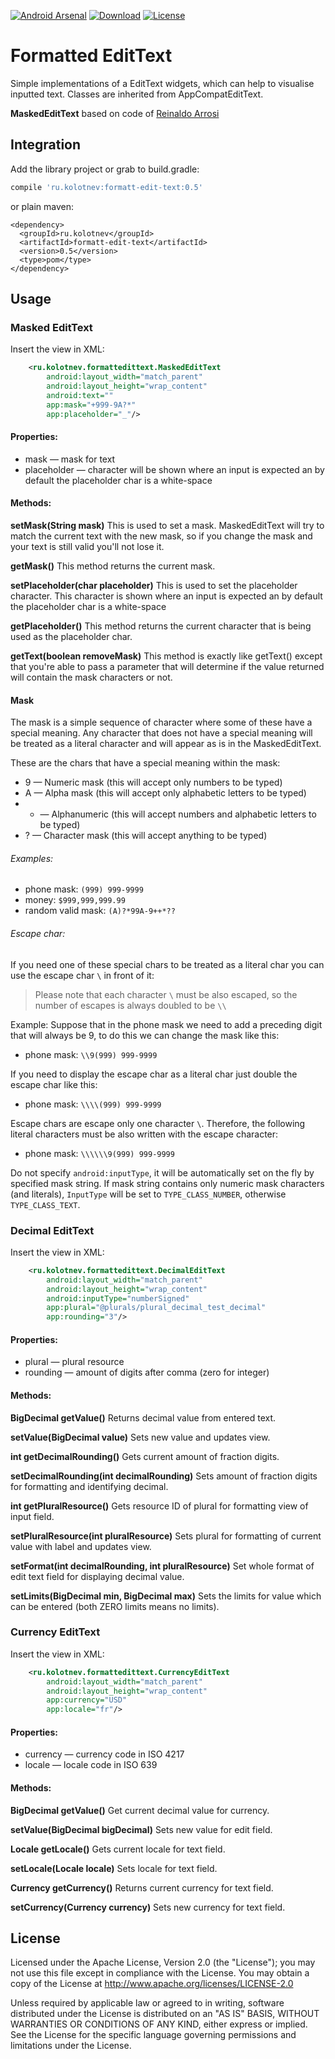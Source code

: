 [![Android Arsenal](https://img.shields.io/badge/Android%20Arsenal-FormattEditText-green.svg?style=true)](https://android-arsenal.com/details/1/3974)
[![Download](https://api.bintray.com/packages/paxlich/maven/formatt-edit-text/images/download.svg)](https://bintray.com/paxlich/maven/formatt-edit-text/_latestVersion)
[![License](https://img.shields.io/badge/license-Apache--2.0-blue.svg)](https://github.com/PaXLiCh/FormattEditText/blob/master/LICENSE)

# Formatted EditText

Simple implementations of a EditText widgets, which can help to visualise inputted text. Classes are inherited from AppCompatEditText.

**MaskedEditText** based on code of [Reinaldo Arrosi](https://github.com/reinaldoarrosi/MaskedEditText)


## Integration

Add the library project or grab to build.gradle:
```groovy
compile 'ru.kolotnev:formatt-edit-text:0.5'
```
or plain maven:
```maven
<dependency>
  <groupId>ru.kolotnev</groupId>
  <artifactId>formatt-edit-text</artifactId>
  <version>0.5</version>
  <type>pom</type>
</dependency>
```

## Usage

### Masked EditText

Insert the view in XML:

```xml
    <ru.kolotnev.formattedittext.MaskedEditText
        android:layout_width="match_parent"
        android:layout_height="wrap_content"
        android:text=""
        app:mask="+999-9A?*"
        app:placeholder="_"/>
```

#### Properties:

- mask &mdash; mask for text
- placeholder &mdash; character will be shown where an input is expected an by default the placeholder char is a white-space

#### Methods:

**setMask(String mask)**
This is used to set a mask. MaskedEditText will try to match the current text with the new mask, so if you change the mask and your text is still valid you'll not lose it.

**getMask()**
This method returns the current mask.

**setPlaceholder(char placeholder)**
This is used to set the placeholder character. This character is shown where an input is expected an by default the placeholder char is a white-space

**getPlaceholder()**
This method returns the current character that is being used as the placeholder char.

**getText(boolean removeMask)**
This method is exactly like getText() except that you're able to pass a parameter that will determine if the value returned will contain the mask characters or not.

#### Mask
The mask is a simple sequence of character where some of these have a special meaning. Any character that does not have a special meaning will be treated as a literal character and will appear as is in the MaskedEditText.

These are the chars that have a special meaning within the mask:
- 9 &mdash; Numeric mask (this will accept only numbers to be typed)
- A &mdash; Alpha mask (this will accept only alphabetic letters to be typed)
- * &mdash; Alphanumeric (this will accept numbers and alphabetic letters to be typed)
- ? &mdash; Character mask (this will accept anything to be typed)

###### Examples:
- phone mask: `(999) 999-9999`
- money: `$999,999,999.99`
- random valid mask: `(A)?*99A-9++*??`

###### Escape char:

If you need one of these special chars to be treated as a literal char you can use the escape char `\` in front of it:

> Please note that each character `\` must be also escaped, so the number of escapes is always doubled to be `\\`

Example: Suppose that in the phone mask we need to add a preceding digit that will always be 9, to do this we can change the mask like this:
- phone mask: `\\9(999) 999-9999`

If you need to display the escape char as a literal char just double the escape char like this:
- phone mask: `\\\\(999) 999-9999`

Escape chars are escape only one character `\`. Therefore, the following literal characters must be also written with the escape character:
- phone mask: `\\\\\\9(999) 999-9999`

Do not specify `android:inputType`, it will be automatically set on the fly by specified mask string. If mask string contains only numeric mask characters (and literals), `InputType` will be set to `TYPE_CLASS_NUMBER`, otherwise `TYPE_CLASS_TEXT`.

### Decimal EditText

Insert the view in XML:

```xml
    <ru.kolotnev.formattedittext.DecimalEditText
        android:layout_width="match_parent"
        android:layout_height="wrap_content"
        android:inputType="numberSigned"
        app:plural="@plurals/plural_decimal_test_decimal"
        app:rounding="3"/>
```

#### Properties:

- plural &mdash; plural resource
- rounding &mdash; amount of digits after comma (zero for integer)

#### Methods:

**BigDecimal getValue()**
Returns decimal value from entered text.

**setValue(BigDecimal value)**
Sets new value and updates view.

**int getDecimalRounding()**
Gets current amount of fraction digits.

**setDecimalRounding(int decimalRounding)**
Sets amount of fraction digits for formatting and identifying decimal.

**int getPluralResource()**
Gets resource ID of plural for formatting view of input field.

**setPluralResource(int pluralResource)**
Sets plural for formatting of current value with label and updates view.

**setFormat(int decimalRounding, int pluralResource)**
Set whole format of edit text field for displaying decimal value.

**setLimits(BigDecimal min, BigDecimal max)**
Sets the limits for value which can be entered (both ZERO limits means no limits).


### Currency EditText

Insert the view in XML:
```xml
    <ru.kolotnev.formattedittext.CurrencyEditText
        android:layout_width="match_parent"
        android:layout_height="wrap_content"
        app:currency="USD"
        app:locale="fr"/>
```

#### Properties:

- currency &mdash; currency code in ISO 4217
- locale &mdash; locale code in ISO 639

#### Methods:

**BigDecimal getValue()**
Get current decimal value for currency.

**setValue(BigDecimal bigDecimal)**
Sets new value for edit field.

**Locale getLocale()**
Gets current locale for text field.

**setLocale(Locale locale)**
Sets locale for text field.

**Currency getCurrency()**
Returns current currency for text field.

**setCurrency(Currency currency)**
Sets new currency for text field.


## License
Licensed under the Apache License, Version 2.0 (the "License");
you may not use this file except in compliance with the License.
You may obtain a copy of the License at
http://www.apache.org/licenses/LICENSE-2.0

Unless required by applicable law or agreed to in writing, software
distributed under the License is distributed on an "AS IS" BASIS,
WITHOUT WARRANTIES OR CONDITIONS OF ANY KIND, either express or implied.
See the License for the specific language governing permissions and
limitations under the License.
